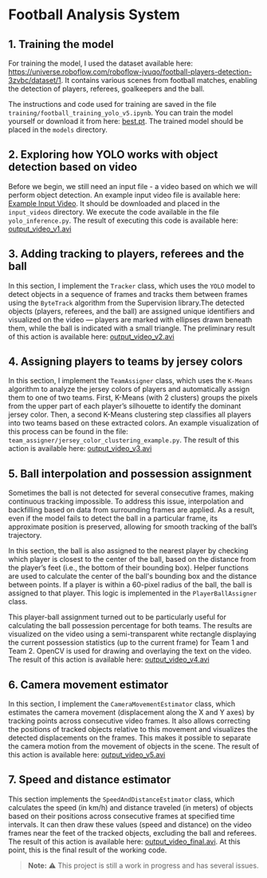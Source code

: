 # Football Analysis System

## 1. Training the model
For training the model, I used the dataset available here: https://universe.roboflow.com/roboflow-jvuqo/football-players-detection-3zvbc/dataset/1. It contains various scenes from football matches, enabling the detection of players, referees, goalkeepers and the ball.

The instructions and code used for training are saved in the file `training/football_training_yolo_v5.ipynb`. You can train the model yourself or download it from here: [best.pt](https://drive.google.com/file/d/1YNJ21Vrr-wlLxmvKEbmQ5ONT2FHhWK3A/view?usp=drive_link). The trained model should be placed in the `models` directory.

## 2. Exploring how YOLO works with object detection based on video
Before we begin, we still need an input file - a video based on which we will perform object detection.
An example input video file is available here: [Example Input Video](https://drive.google.com/file/d/1jW4OuN-KLoiaPrYchXYdIi3IxgrKJCEk/view?usp=drive_link).  It should be downloaded and placed in the `input_videos` directory.
We execute the code available in the file `yolo_inference.py`. The result of executing this code is available here: [output_video_v1.avi](https://drive.google.com/file/d/1y_WDv9ub4y9-CTPnE8ZuIwL0xWbV2Xxp/view?usp=drive_link)

## 3. Adding tracking to players, referees and the ball
In this section, I implement the `Tracker` class, which uses the `YOLO` model to detect objects in a sequence of frames and tracks them between frames using the `ByteTrack` algorithm from the Supervision library.The detected objects (players, referees, and the ball) are assigned unique identifiers and visualized on the video — players are marked with ellipses drawn beneath them, while the ball is indicated with a small triangle.
The preliminary result of this action is available here: [output_video_v2.avi](https://drive.google.com/file/d/1zKfecuWywcJYb9hn1lJwdw-rDs9A-Jq3/view?usp=drive_link)

## 4. Assigning players to teams by jersey colors
In this section, I implement the `TeamAssigner` class, which uses the `K-Means` algorithm to analyze the jersey colors of players and automatically assign them to one of two teams. First, K-Means (with 2 clusters) groups the pixels from the upper part of each player’s silhouette to identify the dominant jersey color. Then, a second K-Means clustering step classifies all players into two teams based on these extracted colors. An example visualization of this process can be found in the file: `team_assigner/jersey_color_clustering_example.py`.
The result of this action is available here: [output_video_v3.avi](https://drive.google.com/file/d/1e9_UryUNL4LYPsiGIamHn6dakf295jST/view?usp=drive_link)

## 5. Ball interpolation and possession assignment
Sometimes the ball is not detected for several consecutive frames, making continuous tracking impossible. To address this issue, interpolation and backfilling based on data from surrounding frames are applied. As a result, even if the model fails to detect the ball in a particular frame, its approximate position is preserved, allowing for smooth tracking of the ball’s trajectory.

In this section, the ball is also assigned to the nearest player by checking which player is closest to the center of the ball, based on the distance from the player’s feet (i.e., the bottom of their bounding box). Helper functions are used to calculate the center of the ball's bounding box and the distance between points. If a player is within a 60-pixel radius of the ball, the ball is assigned to that player. This logic is implemented in the `PlayerBallAssigner` class.

This player-ball assignment turned out to be particularly useful for calculating the ball possession percentage for both teams. The results are visualized on the video using a semi-transparent white rectangle displaying the current possession statistics (up to the current frame) for Team 1 and Team 2. OpenCV is used for drawing and overlaying the text on the video.
The result of this action is available here: [output_video_v4.avi](https://drive.google.com/file/d/1aDkSSTNmP1jDnhRwKn1HoeVyAvoqPJs_/view?usp=drive_link)

## 6. Camera movement estimator
In this section, I implement the `CameraMovementEstimator` class, which estimates the camera movement (displacement along the X and Y axes) by tracking points across consecutive video frames. It also allows correcting the positions of tracked objects relative to this movement and visualizes the detected displacements on the frames. This makes it possible to separate the camera motion from the movement of objects in the scene. The result of this action is available here: [output_video_v5.avi](https://drive.google.com/file/d/1ZFFIAzMfjkU0J_AC6fDxWcW_DldEPzIg/view?usp=drive_link)

## 7. Speed and distance estimator
This section implements the `SpeedAndDistanceEstimator` class, which calculates the speed (in km/h) and distance traveled (in meters) of objects based on their positions across consecutive frames at specified time intervals. It can then draw these values (speed and distance) on the video frames near the feet of the tracked objects, excluding the ball and referees. The result of this action is available here: [output_video_final.avi](https://drive.google.com/file/d/14QUN_diEoftDrPJ2qZ2_sIHjqiWzR3xR/view?usp=drive_link). At this point, this is the final result of the working code.

> **Note:** ⚠️ This project is still a work in progress and has several issues. 
